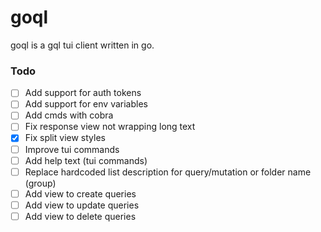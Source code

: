 # goql

goql is a gql tui client written in go.


### Todo
- [ ] Add support for auth tokens
- [ ] Add support for env variables
- [ ] Add cmds with cobra
- [ ] Fix response view not wrapping long text
- [x] Fix split view styles
- [ ] Improve tui commands
- [ ] Add help text (tui commands)
- [ ] Replace hardcoded list description for query/mutation or folder name (group)
- [ ] Add view to create queries
- [ ] Add view to update queries
- [ ] Add view to delete queries
